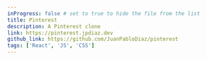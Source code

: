 ```yaml
---
inProgress: false # set to true to hide the file from the list
title: Pinterest
description: A Pinterest clone
link: https://pinterest.jpdiaz.dev
github_link: https://github.com/JuanPabloDiaz/pinterest
tags: ['React', 'JS', 'CSS']
---
```

